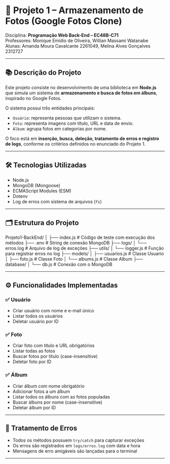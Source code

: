 # 📸 Projeto 1 – Armazenamento de Fotos (Google Fotos Clone)

Disciplina: **Programação Web Back-End – EC48B-C71**  
Professores: Monique Emídio de Oliveira, Willian Massami Watanabe  
Alunas: Amanda Moura Cavalcante 2261049, Melina Alves Gonçalves 2312727  

---

## 📚 Descrição do Projeto

Este projeto consiste no desenvolvimento de uma biblioteca em **Node.js** que simula um sistema de **armazenamento e busca de fotos em álbuns**, inspirado no Google Fotos.

O sistema possui três entidades principais:
- `Usuário`: representa pessoas que utilizam o sistema.
- `Foto`: representa imagens com título, URL e data de envio.
- `Álbum`: agrupa fotos em categorias por nome.

O foco está em **inserção, busca, deleção, tratamento de erros e registro de logs**, conforme os critérios definidos no enunciado do Projeto 1.

---

## 🛠️ Tecnologias Utilizadas

- Node.js
- MongoDB (Mongoose)
- ECMAScript Modules (ESM)
- Dotenv
- Log de erros com sistema de arquivos (`fs`)

---

## 🗂️ Estrutura do Projeto

Projeto1-BackEnd/
│
├── index.js # Código de teste com execução dos métodos
├── .env # String de conexão MongoDB
├── logs/
│ └── erros.log # Arquivo de log de exceções
├── utils/
│ └── logger.js # Função para registrar erros no log
├── models/
│ ├── usuarios.js # Classe Usuario
│ ├── foto.js # Classe Foto
│ └── albums.js # Classe Album
├── database/
│ └── db.js # Conexão com o MongoDB

---

## ⚙️ Funcionalidades Implementadas

### ✅ Usuário
- Criar usuário com nome e e-mail único
- Listar todos os usuários
- Deletar usuário por ID

### ✅ Foto
- Criar foto com título e URL obrigatórios
- Listar todas as fotos
- Buscar fotos por título (case-insensitive)
- Deletar foto por ID

### ✅ Álbum
- Criar álbum com nome obrigatório
- Adicionar fotos a um álbum
- Listar todos os álbuns com as fotos populadas
- Buscar álbuns por nome (case-insensitive)
- Deletar álbum por ID

---

## 🚨 Tratamento de Erros

- Todos os métodos possuem `try/catch` para capturar exceções
- Os erros são registrados em `logs/erros.log` com data e hora
- Mensagens de erro amigáveis são lançadas para o terminal

---




